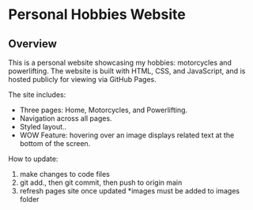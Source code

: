 # Personal Hobbies Website

## Overview
This is a personal website showcasing my hobbies: motorcycles and powerlifting. The website is built with HTML, CSS, and JavaScript, and is hosted publicly for viewing via GitHub Pages.

The site includes:
- Three pages: Home, Motorcycles, and Powerlifting.
- Navigation across all pages.
- Styled layout..
- WOW Feature: hovering over an image displays related text at the bottom of the screen.

How to update:

1. make changes to code files
2. git add., then git commit, then push to origin main
3. refresh pages site once updated
*images must be added to images folder
